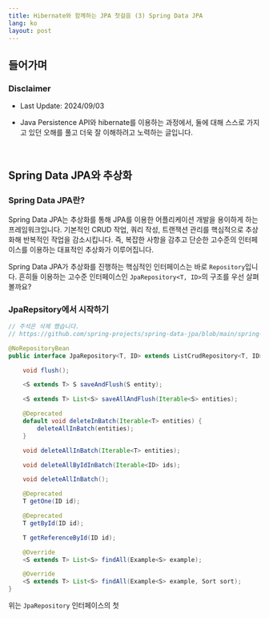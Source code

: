 ```yaml
---
title: Hibernate와 함께하는 JPA 첫걸음 (3) Spring Data JPA
lang: ko
layout: post
---
```


## 들어가며

### Disclaimer

- Last Update: 2024/09/03

- Java Persistence API와 hibernate를 이용하는 과정에서, 둘에 대해 스스로 가지고 있던 오해를 풀고 더욱 잘 이해하려고 노력하는 글입니다.

<br/>

## Spring Data JPA와 추상화

### Spring Data JPA란?

Spring Data JPA는 추상화를 통해 JPA를 이용한 어플리케이션 개발을 용이하게 하는 프레임워크입니다. 기본적인 CRUD 작업, 쿼리 작성, 트랜잭션 관리를 핵심적으로 추상화해 반복적인 작업을 감소시킵니다. 즉, 복잡한 사항을 감추고 단순한 고수준의 인터페이스를 이용하는 대표적인 추상화가 이루어집니다.

Spring Data JPA가 추상화를 진행하는 핵심적인 인터페이스는 바로 `Repository`입니다. 흔히들 이용하는 고수준 인터페이스인 `JpaRepository<T, ID>`의 구조를 우선 살펴볼까요?

### JpaRepsitory에서 시작하기

```java
// 주석은 삭제 했습니다.
// https://github.com/spring-projects/spring-data-jpa/blob/main/spring-data-jpa/src/main/java/org/springframework/data/jpa/repository/JpaRepository.java

@NoRepositoryBean
public interface JpaRepository<T, ID> extends ListCrudRepository<T, ID>, ListPagingAndSortingRepository<T, ID>, QueryByExampleExecutor<T> {

	void flush();

	<S extends T> S saveAndFlush(S entity);

	<S extends T> List<S> saveAllAndFlush(Iterable<S> entities);

	@Deprecated
	default void deleteInBatch(Iterable<T> entities) {
		deleteAllInBatch(entities);
	}

	void deleteAllInBatch(Iterable<T> entities);

	void deleteAllByIdInBatch(Iterable<ID> ids);

	void deleteAllInBatch();

	@Deprecated
	T getOne(ID id);

	@Deprecated
	T getById(ID id);

	T getReferenceById(ID id);

	@Override
	<S extends T> List<S> findAll(Example<S> example);

	@Override
	<S extends T> List<S> findAll(Example<S> example, Sort sort);
}

```

위는 `JpaRepository` 인터페이스의 첫
